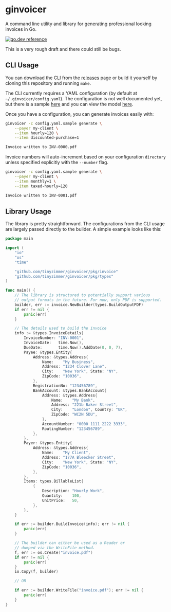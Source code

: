 # ginvoicer

A command line utility and library for generating professional looking invoices in Go.

[![go.dev reference](https://img.shields.io/badge/go.dev-reference-007d9c?logo=go&logoColor=white&style=flat-rounded)](https://pkg.go.dev/github.com/tinyzimmer/ginvoicer)

This is a very rough draft and there could still be bugs.

## CLI Usage

You can download the CLI from the [releases](https://github.com/tinyzimmer/ginvoicer/releases) page or build it yourself by cloning this repository and running `make`.

The CLI currently requires a YAML configuration (by default at `~/.ginvoicer/config.yaml`).
The configuration is not well documented yet, but there is a sample [here](config.yaml.sample) and you can view the model [here](pkg/types/config.go).

Once you have a configuration, you can generate invoices easily with:

```bash
ginvoicer -c config.yaml.sample generate \
    --payer my-client \
    --item hourly=120 \
    --item discounted-purchase=1

Invoice written to INV-0000.pdf
```

Invoice numbers will auto-increment based on your configuration `directory` unless specified explicitly with the `--number` flag.

```bash
ginvoicer -c config.yaml.sample generate \
    --payer my-client \
    --item monthly=1 \
    --item taxed-hourly=120

Invoice written to INV-0001.pdf
```

## Library Usage

The library is pretty straightforward. The configurations from the CLI usage are largely passed directly to the builder. A simple example looks like this:

```go
package main

import (
	"io"
	"os"
	"time"

	"github.com/tinyzimmer/ginvoicer/pkg/invoice"
	"github.com/tinyzimmer/ginvoicer/pkg/types"
)

func main() {
    // The library is structured to potentially support various
    // output formats in the future. For now, only PDF is supported.
    builder, err := invoice.NewBuilder(types.BuildOutputPDF)
    if err != nil {
        panic(err)
    }

    // The details used to build the invoice
    info := &types.InvoiceDetails{
        InvoiceNumber: "INV-0001",
        InvoiceDate:   time.Now(),
        DueDate:       time.Now().AddDate(0, 0, 7),
        Payee: &types.Entity{
            Address: &types.Address{
                Name:    "My Business",
                Address: "1234 Clover Lane",
                City:    "New York", State: "NY",
                ZipCode: "10036",
            },
            RegistrationNo: "123456789",
            BankAccount: &types.BankAccount{
                Address: &types.Address{
                    Name:    "My Bank",
                    Address: "221b Baker Street",
                    City:    "London", Country: "UK",
                    ZipCode: "WC2N 5DU",
                },
                AccountNumber: "0000 1111 2222 3333",
                RoutingNumber: "123456789",
            },
        },
        Payer: &types.Entity{
            Address: &types.Address{
                Name:    "My Client",
                Address: "177A Bleecker Street",
                City:    "New York", State: "NY",
                ZipCode: "10036",
            },
        },
        Items: types.BillableList{
            {
                Description: "Hourly Work",
                Quantity:    100,
                UnitPrice:   50,
            },
        },
    }

    if err := builder.BuildInvoice(info); err != nil {
        panic(err)
    }

    // The builder can either be used as a Reader or
    // dumped via the WriteFile method.
    f, err := os.Create("invoice.pdf")
    if err != nil {
        panic(err)
    }
    io.Copy(f, builder)

    // OR

    if err := builder.WriteFile("invoice.pdf"); err != nil {
        panic(err)
    }
}
```